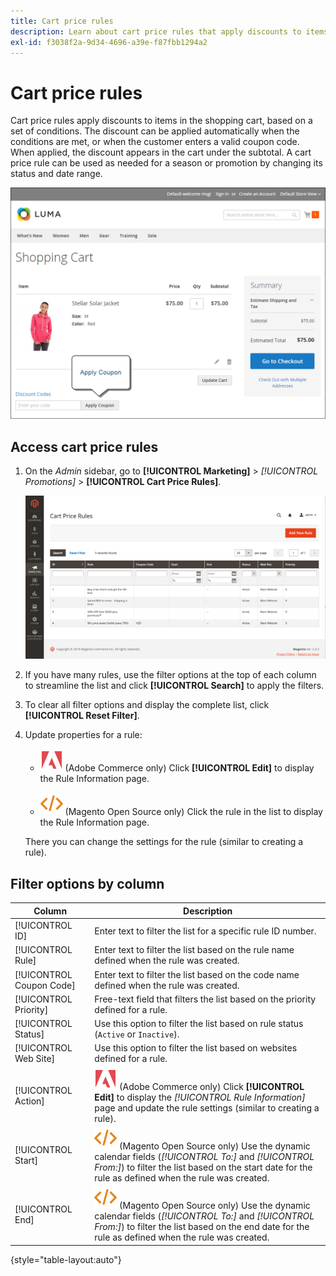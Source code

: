 ```yaml
---
title: Cart price rules
description: Learn about cart price rules that apply discounts to items in the shopping cart based on a set of conditions.
exl-id: f3038f2a-9d34-4696-a39e-f87fbb1294a2
---
```

# Cart price rules

Cart price rules apply discounts to items in the shopping cart, based on a set of conditions. The discount can be applied automatically when the conditions are met, or when the customer enters a valid coupon code. When applied, the discount appears in the cart under the subtotal. A cart price rule can be used as needed for a season or promotion by changing its status and date range.

![Example storefront - cart apply coupon](./assets/storefront-cart-apply-coupon.png)<!-- zoom -->

## Access cart price rules

1. On the _Admin_ sidebar, go to **[!UICONTROL Marketing]** > _[!UICONTROL Promotions]_ > **[!UICONTROL Cart Price Rules]**.

   ![Cart price rule](./assets/price-rule-cart.png)<!-- zoom -->

1. If you have many rules, use the filter options at the top of each column to streamline the list and click **[!UICONTROL Search]** to apply the filters.

1. To clear all filter options and display the complete list, click **[!UICONTROL Reset Filter]**.

1. Update properties for a rule:

    - ![Adobe Commerce](../assets/adobe-logo.svg) (Adobe Commerce only) Click **[!UICONTROL Edit]** to display the Rule Information page.

    - ![Magento Open Source](../assets/open-source.svg) (Magento Open Source only) Click the rule in the list to display the Rule Information page.

    There you can change the settings for the rule (similar to creating a rule).

## Filter options by column

|Column|Description|
|--- |--- |
|[!UICONTROL ID]|Enter text to filter the list for a specific rule ID number.|
|[!UICONTROL Rule]|Enter text to filter the list based on the rule name defined when the rule was created.|
|[!UICONTROL Coupon Code]|Enter text to filter the list based on the code name defined when the rule was created.|
|[!UICONTROL Priority]|Free-text field that filters the list based on the priority defined for a rule.|
|[!UICONTROL Status]|Use this option to filter the list based on rule status (`Active` or `Inactive`).|
|[!UICONTROL Web Site]|Use this option to filter the list based on websites defined for a rule.|
|[!UICONTROL Action]|![Adobe Commerce](../assets/adobe-logo.svg) (Adobe Commerce only) Click **[!UICONTROL Edit]** to display the _[!UICONTROL Rule Information]_ page and update the rule settings (similar to creating a rule).|
|[!UICONTROL Start]|![Magento Open Source](../assets/open-source.svg) (Magento Open Source only) Use the dynamic calendar fields (_[!UICONTROL To:]_ and _[!UICONTROL From:]_) to filter the list based on the start date for the rule as defined when the rule was created.|
|[!UICONTROL End]|![Magento Open Source](../assets/open-source.svg) (Magento Open Source only) Use the dynamic calendar fields (_[!UICONTROL To:]_ and _[!UICONTROL From:]_) to filter the list based on the end date for the rule as defined when the rule was created.|

{style="table-layout:auto"}
